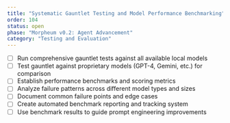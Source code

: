 ```yaml
---
title: "Systematic Gauntlet Testing and Model Performance Benchmarking"
order: 104
status: open
phase: "Morpheum v0.2: Agent Advancement"
category: "Testing and Evaluation"
---
```


- [ ] Run comprehensive gauntlet tests against all available local models
- [ ] Test gauntlet against proprietary models (GPT-4, Gemini, etc.) for comparison
- [ ] Establish performance benchmarks and scoring metrics
- [ ] Analyze failure patterns across different model types and sizes
- [ ] Document common failure points and edge cases
- [ ] Create automated benchmark reporting and tracking system
- [ ] Use benchmark results to guide prompt engineering improvements
